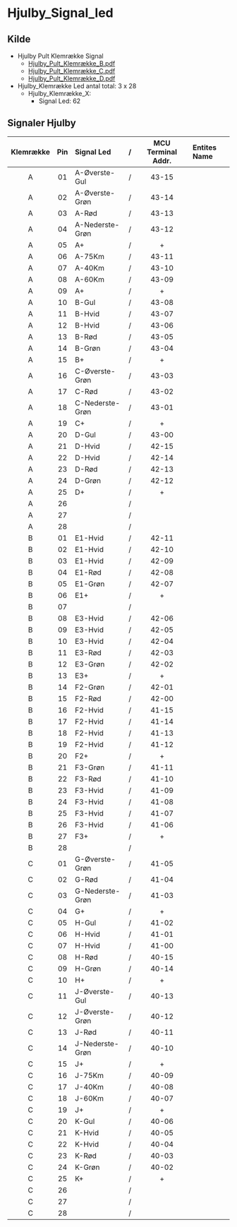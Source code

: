 # Hjulby_Signal_led

## Kilde

* Hjulby Pult Klemrække Signal
  * [Hjulby_Pult_Klemrække_B.pdf](./Kilde/Hjulby_Pult_Klemrække_B.pdf)
  * [Hjulby_Pult_Klemrække_C.pdf](./Kilde/Hjulby_Pult_Klemrække_C.pdf)
  * [Hjulby_Pult_Klemrække_D.pdf](./Kilde/Hjulby_Pult_Klemrække_D.pdf)
* Hjulby_Klemrække Led antal total: 3 x 28
  * Hjulby_Klemrække_X:
    * Signal Led: 62

## Signaler Hjulby

|Klemrække|Pin|Signal Led|/|MCU Terminal Addr.|Entites Name|
|:---:|:---:|:---|:---:|:---:|:---|
|A|01|A-Øverste-Gul|/|43-15||
|A|02|A-Øverste-Grøn|/|43-14||
|A|03|A-Rød|/|43-13||
|A|04|A-Nederste-Grøn|/|43-12||
|A|05|A+|/|+||
|A|06|A-75Km|/|43-11||
|A|07|A-40Km|/|43-10||
|A|08|A-60Km|/|43-09||
|A|09|A+|/|+||
|A|10|B-Gul|/|43-08||
|A|11|B-Hvid|/|43-07||
|A|12|B-Hvid|/|43-06||
|A|13|B-Rød|/|43-05||
|A|14|B-Grøn|/|43-04||
|A|15|B+|/|+||
|A|16|C-Øverste-Grøn|/|43-03||
|A|17|C-Rød|/|43-02||
|A|18|C-Nederste-Grøn|/|43-01||
|A|19|C+|/|+||
|A|20|D-Gul|/|43-00||
|A|21|D-Hvid|/|42-15||
|A|22|D-Hvid|/|42-14||
|A|23|D-Rød|/|42-13||
|A|24|D-Grøn|/|42-12||
|A|25|D+|/|+||
|A|26||/|||
|A|27||/|||
|A|28||/|||
|B|01|E1-Hvid|/|42-11||
|B|02|E1-Hvid|/|42-10||
|B|03|E1-Hvid|/|42-09||
|B|04|E1-Rød|/|42-08||
|B|05|E1-Grøn|/|42-07||
|B|06|E1+|/|+||
|B|07||/|||
|B|08|E3-Hvid|/|42-06||
|B|09|E3-Hvid|/|42-05||
|B|10|E3-Hvid|/|42-04||
|B|11|E3-Rød|/|42-03||
|B|12|E3-Grøn|/|42-02||
|B|13|E3+|/|+||
|B|14|F2-Grøn|/|42-01||
|B|15|F2-Rød|/|42-00||
|B|16|F2-Hvid|/|41-15||
|B|17|F2-Hvid|/|41-14||
|B|18|F2-Hvid|/|41-13||
|B|19|F2-Hvid|/|41-12||
|B|20|F2+|/|+||
|B|21|F3-Grøn|/|41-11||
|B|22|F3-Rød|/|41-10||
|B|23|F3-Hvid|/|41-09||
|B|24|F3-Hvid|/|41-08||
|B|25|F3-Hvid|/|41-07||
|B|26|F3-Hvid|/|41-06||
|B|27|F3+|/|+||
|B|28||/|||
|C|01|G-Øverste-Grøn|/|41-05||
|C|02|G-Rød|/|41-04||
|C|03|G-Nederste-Grøn|/|41-03||
|C|04|G+|/|+||
|C|05|H-Gul|/|41-02||
|C|06|H-Hvid|/|41-01||
|C|07|H-Hvid|/|41-00||
|C|08|H-Rød|/|40-15||
|C|09|H-Grøn|/|40-14||
|C|10|H+|/|+||
|C|11|J-Øverste-Gul|/|40-13||
|C|12|J-Øverste-Grøn|/|40-12||
|C|13|J-Rød|/|40-11||
|C|14|J-Nederste-Grøn|/|40-10||
|C|15|J+|/|+||
|C|16|J-75Km|/|40-09||
|C|17|J-40Km|/|40-08||
|C|18|J-60Km|/|40-07||
|C|19|J+|/|+||
|C|20|K-Gul|/|40-06||
|C|21|K-Hvid|/|40-05||
|C|22|K-Hvid|/|40-04||
|C|23|K-Rød|/|40-03||
|C|24|K-Grøn|/|40-02||
|C|25|K+|/|+||
|C|26||/|||
|C|27||/|||
|C|28||/|||
